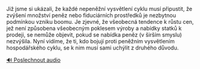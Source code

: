 
Již jsme si ukázali, že každé nepeněžní vysvětlení cyklu musí připustit, že zvýšení množství peněz nebo fiduciárních prostředků je nezbytnou podmínkou vzniku boomu. Je zjevné, že všeobecná tendence k růstu cen, jež není způsobena všeobecným poklesem výroby a nabídky statků k prodeji, se nemůže objevit, pokud se nabídka peněz (v širším smyslu) nezvýšila. Nyní vidíme, že ti, kdo bojují proti peněžním vysvětlením hospodářského cyklu, se k nim musí sami uchýlit z druhého důvodu.

[🔊 Poslechnout audio](/data/7-paragraphs/audio/chapter_103/para_002-Ji-jsme-si-ukzali-e-kad-nepenn-vysvtlen.mp3)

